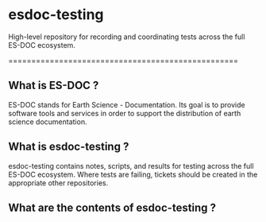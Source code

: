 esdoc-testing
=========

High-level repository for recording and coordinating tests across the full ES-DOC ecosystem.

==================================================

What is ES-DOC ?
--------------------------------------

ES-DOC stands for Earth Science - Documentation.  Its goal is to provide software tools and services in order to support the distribution of earth science documentation.


What is esdoc-testing ?
-------------------

esdoc-testing contains notes, scripts, and results for testing across the full ES-DOC ecosystem.  Where tests are failing, tickets should be created in the appropriate other repositories.


What are the contents of esdoc-testing ?
--------------------------------------


